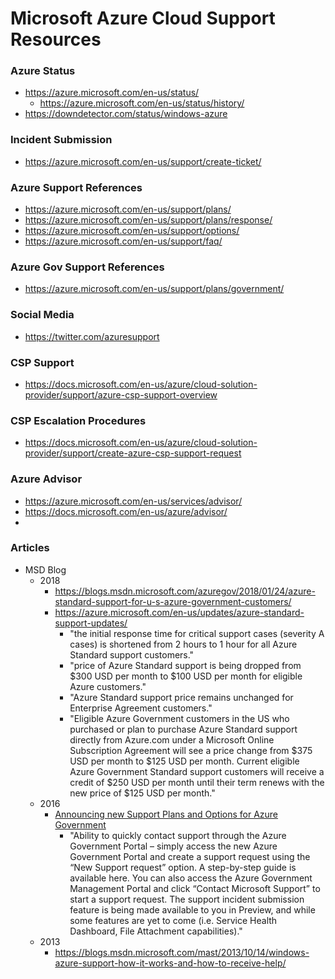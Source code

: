 
Microsoft Azure Cloud Support Resources
====

### Azure Status
* https://azure.microsoft.com/en-us/status/
  * https://azure.microsoft.com/en-us/status/history/
* https://downdetector.com/status/windows-azure


### Incident Submission
* https://azure.microsoft.com/en-us/support/create-ticket/


### Azure Support References
* https://azure.microsoft.com/en-us/support/plans/
* https://azure.microsoft.com/en-us/support/plans/response/
* https://azure.microsoft.com/en-us/support/options/
* https://azure.microsoft.com/en-us/support/faq/


### Azure Gov Support References
* https://azure.microsoft.com/en-us/support/plans/government/


### Social Media 
* https://twitter.com/azuresupport


### CSP Support
* https://docs.microsoft.com/en-us/azure/cloud-solution-provider/support/azure-csp-support-overview

### CSP Escalation Procedures
* https://docs.microsoft.com/en-us/azure/cloud-solution-provider/support/create-azure-csp-support-request


### Azure Advisor 
* https://azure.microsoft.com/en-us/services/advisor/
* https://docs.microsoft.com/en-us/azure/advisor/
* 


### Articles
* MSD Blog
  * 2018
    * https://blogs.msdn.microsoft.com/azuregov/2018/01/24/azure-standard-support-for-u-s-azure-government-customers/
    * https://azure.microsoft.com/en-us/updates/azure-standard-support-updates/
      * "the initial response time for critical support cases (severity A cases) is shortened from 2 hours to 1 hour for all Azure Standard support customers."
      * "price of Azure Standard support is being dropped from $300 USD per month to $100 USD per month for eligible Azure customers."
      * "Azure Standard support price remains unchanged for Enterprise Agreement customers."
      * "Eligible Azure Government customers in the US who purchased or plan to purchase Azure Standard support directly from Azure.com under a Microsoft Online Subscription Agreement will see a price change from $375 USD per month to $125 USD per month. Current eligible Azure Government Standard support customers will receive a credit of $250 USD per month until their term renews with the new price of $125 USD per month."
  * 2016
    * [Announcing new Support Plans and Options for Azure Government](https://blogs.msdn.microsoft.com/azuregov/2016/10/14/2995/)
      * "Ability to quickly contact support through the Azure Government Portal – simply access the new Azure Government Portal and create a support request using the “New Support request” option. A step-by-step guide is available here. You can also access the Azure Government Management Portal and click “Contact Microsoft Support” to start a support request. The support incident submission feature is being made available to you in Preview, and while some features are yet to come (i.e. Service Health Dashboard, File Attachment capabilities)."
  * 2013
    * https://blogs.msdn.microsoft.com/mast/2013/10/14/windows-azure-support-how-it-works-and-how-to-receive-help/

